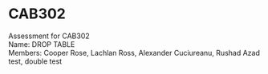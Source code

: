 # CAB302
Assessment for CAB302 <br>
Name: DROP TABLE<br>
Members: Cooper Rose, Lachlan Ross, Alexander Cuciureanu, Rushad Azad
<br>
test, double test